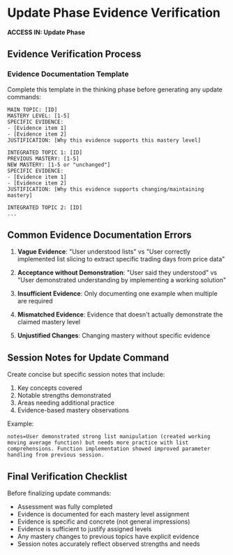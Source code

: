 # Update Phase Evidence Verification
**ACCESS IN: Update Phase**

## Evidence Verification Process

### Evidence Documentation Template
Complete this template in the thinking phase before generating any update commands:

```
MAIN TOPIC: [ID]
MASTERY LEVEL: [1-5]
SPECIFIC EVIDENCE:
- [Evidence item 1]
- [Evidence item 2]
JUSTIFICATION: [Why this evidence supports this mastery level]

INTEGRATED TOPIC 1: [ID]
PREVIOUS MASTERY: [1-5]
NEW MASTERY: [1-5 or "unchanged"]
SPECIFIC EVIDENCE:
- [Evidence item 1]
- [Evidence item 2]
JUSTIFICATION: [Why this evidence supports changing/maintaining mastery]

INTEGRATED TOPIC 2: [ID]
...
```

## Common Evidence Documentation Errors

1. **Vague Evidence**: "User understood lists" vs "User correctly implemented list slicing to extract specific trading days from price data"

2. **Acceptance without Demonstration**: "User said they understood" vs "User demonstrated understanding by implementing a working solution"

3. **Insufficient Evidence**: Only documenting one example when multiple are required

4. **Mismatched Evidence**: Evidence that doesn't actually demonstrate the claimed mastery level

5. **Unjustified Changes**: Changing mastery without specific evidence

## Session Notes for Update Command

Create concise but specific session notes that include:
1. Key concepts covered
2. Notable strengths demonstrated
3. Areas needing additional practice
4. Evidence-based mastery observations

Example:
```
notes=User demonstrated strong list manipulation (created working moving average function) but needs more practice with list comprehensions. Function implementation showed improved parameter handling from previous session.
```

## Final Verification Checklist

Before finalizing update commands:
- Assessment was fully completed
- Evidence is documented for each mastery level assignment
- Evidence is specific and concrete (not general impressions)
- Evidence is sufficient to justify assigned levels
- Any mastery changes to previous topics have explicit evidence
- Session notes accurately reflect observed strengths and needs